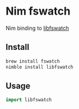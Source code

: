 # Nim fswatch

Nim binding to [libfswatch](https://github.com/emcrisostomo/fswatch)


## Install

```sh
brew install fswatch
nimble install libfswatch
```


## Usage

```nim
import libfswatch

```
